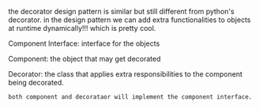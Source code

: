 

the decorator design pattern is similar but still different from python's decorator.
in the design pattern we can add extra functionalities to objects at runtime dynamically!!! 
which is pretty cool.



Component Interface:
    interface for the objects

Component:
    the object that may get decorated

Decorator:
    the class that applies extra responsibilities to the component being decorated.

    both component and decorataor will implement the component interface.
    